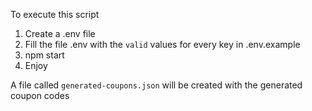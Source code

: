 To execute this script 

1. Create a .env file
2. Fill the file .env with the `valid` values for every key in .env.example
3. npm start
4. Enjoy

A file called `generated-coupons.json` will be created with the generated coupon codes